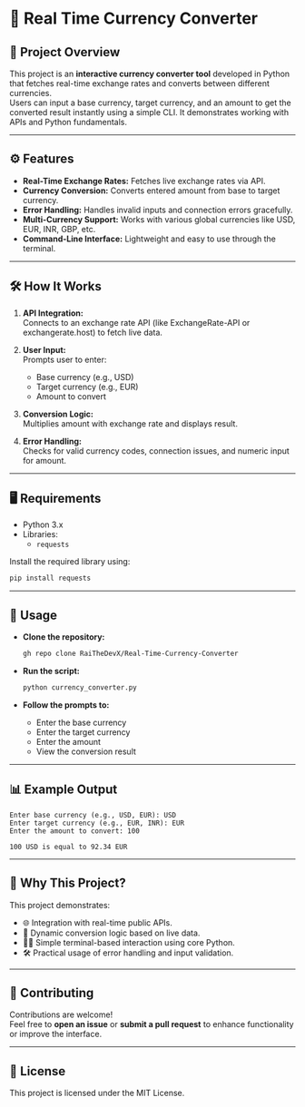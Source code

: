 # 💱 Real Time Currency Converter

## 📜 Project Overview
This project is an **interactive currency converter tool** developed in Python that fetches real-time exchange rates and converts between different currencies.  
Users can input a base currency, target currency, and an amount to get the converted result instantly using a simple CLI. It demonstrates working with APIs and Python fundamentals.

---

## ⚙️ Features
- **Real-Time Exchange Rates:** Fetches live exchange rates via API.
- **Currency Conversion:** Converts entered amount from base to target currency.
- **Error Handling:** Handles invalid inputs and connection errors gracefully.
- **Multi-Currency Support:** Works with various global currencies like USD, EUR, INR, GBP, etc.
- **Command-Line Interface:** Lightweight and easy to use through the terminal.

---

## 🛠️ How It Works
1. **API Integration:**  
   Connects to an exchange rate API (like ExchangeRate-API or exchangerate.host) to fetch live data.

2. **User Input:**  
   Prompts user to enter:
   - Base currency (e.g., USD)
   - Target currency (e.g., EUR)
   - Amount to convert

3. **Conversion Logic:**  
   Multiplies amount with exchange rate and displays result.

4. **Error Handling:**  
   Checks for valid currency codes, connection issues, and numeric input for amount.

---

## 🖥️ Requirements
- Python 3.x
- Libraries:
  - `requests`

Install the required library using:
```bash
pip install requests
```

---

## 🚀 Usage

- **Clone the repository:**
  ```bash
  gh repo clone RaiTheDevX/Real-Time-Currency-Converter
  ```

- **Run the script:**
  ```bash
  python currency_converter.py
  ```

- **Follow the prompts to:**
  - Enter the base currency
  - Enter the target currency
  - Enter the amount
  - View the conversion result

---

## 📊 Example Output
```text
Enter base currency (e.g., USD, EUR): USD
Enter target currency (e.g., EUR, INR): EUR
Enter the amount to convert: 100

100 USD is equal to 92.34 EUR
```

---

## 🤔 Why This Project?
This project demonstrates:
- 🌐 Integration with real-time public APIs.
- 🧮 Dynamic conversion logic based on live data.
- 👨‍💻 Simple terminal-based interaction using core Python.
- 🛠️ Practical usage of error handling and input validation.

---

## 🙌 Contributing
Contributions are welcome!  
Feel free to **open an issue** or **submit a pull request** to enhance functionality or improve the interface.

---

## 📜 License
This project is licensed under the MIT License.
